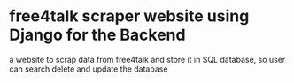 # free4talk scraper website using Django for the Backend

a website to scrap data from free4talk and store it in SQL database, so user can search delete and update the database 